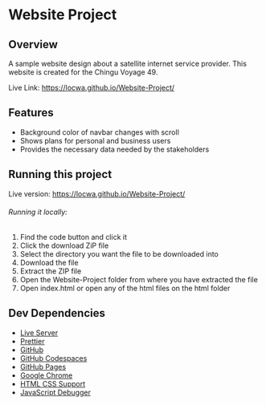 # Website Project

## Overview

A sample website design about a satellite internet service provider. This website is created for the Chingu Voyage 49.

Live Link: https://locwa.github.io/Website-Project/

## Features

* Background color of navbar changes with scroll
* Shows plans for personal and business users
* Provides the necessary data needed by the stakeholders

## Running this project

Live version: https://locwa.github.io/Website-Project/

###### Running it locally:

1. Find the code button and click it
2. Click the download ZiP file
3. Select the directory you want the file to be downloaded into
4. Download the file
5. Extract the ZIP file
6. Open the Website-Project folder from where you have extracted the file
7. Open index.html or open any of the html files on the html folder

## Dev Dependencies

* [Live Server](https://marketplace.visualstudio.com/items?itemName=ritwickdey.LiveServer)
* [Prettier](https://prettier.io/)
* [GitHub](https://github.com/)
* [GitHub Codespaces](https://github.com/features/codespaces)
* [GitHub Pages](https://pages.github.com/)
* [Google Chrome](https://www.google.com/intl/en_ph/chrome/)
* [HTML CSS Support](https://marketplace.visualstudio.com/items?itemName=ecmel.vscode-html-css)
* [JavaScript Debugger](https://marketplace.visualstudio.com/items?itemName=ms-vscode.js-debug)